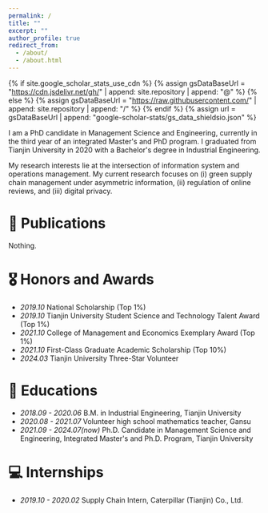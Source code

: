 ```yaml
---
permalink: /
title: ""
excerpt: ""
author_profile: true
redirect_from: 
  - /about/
  - /about.html
---
```


{% if site.google_scholar_stats_use_cdn %}
{% assign gsDataBaseUrl = "https://cdn.jsdelivr.net/gh/" | append: site.repository | append: "@" %}
{% else %}
{% assign gsDataBaseUrl = "https://raw.githubusercontent.com/" | append: site.repository | append: "/" %}
{% endif %}
{% assign url = gsDataBaseUrl | append: "google-scholar-stats/gs_data_shieldsio.json" %}

<span class='anchor' id='about-me'></span>

I am a PhD candidate in Management Science and Engineering, currently in the third year of an integrated Master's and PhD program. I graduated from Tianjin University in 2020 with a Bachelor's degree in Industrial Engineering.

My research interests lie at the intersection of information system and operations management. My current research focuses on (i) green supply chain management under asymmetric information, (ii) regulation of online reviews, and (iii) digital privacy.

<!--
# 🔥 News
- *2022.02*: &nbsp;🎉🎉 Lorem ipsum dolor sit amet, consectetur adipiscing elit. Vivamus ornare aliquet ipsum, ac tempus justo dapibus sit amet. 
- *2022.02*: &nbsp;🎉🎉 Lorem ipsum dolor sit amet, consectetur adipiscing elit. Vivamus ornare aliquet ipsum, ac tempus justo dapibus sit amet. 
-->

# 📝 Publications 
Nothing.

# 🎖 Honors and Awards
- *2019.10* National Scholarship (Top 1%)
- *2019.10* Tianjin University Student Science and Technology Talent Award (Top 1%)
- *2021.10* College of Management and Economics Exemplary Award (Top 1%)
- *2021.10* First-Class Graduate Academic Scholarship (Top 10%)
- *2024.03* Tianjin University Three-Star Volunteer

# 📖 Educations
- *2018.09 - 2020.06* B.M. in Industrial Engineering, Tianjin University
- *2020.08 - 2021.07* Volunteer high school mathematics teacher, Gansu
- *2021.09 - 2024.07(now)* Ph.D. Candidate in Management Science and Engineering, Integrated Master's and Ph.D. Program, Tianjin University

<!--
# 💬 Invited Talks
- *2021.06*, Lorem ipsum dolor sit amet, consectetur adipiscing elit. Vivamus ornare aliquet ipsum, ac tempus justo dapibus sit amet. 
- *2021.03*, Lorem ipsum dolor sit amet, consectetur adipiscing elit. Vivamus ornare aliquet ipsum, ac tempus justo dapibus sit amet.  \| [\[video\]](https://github.com/)
-->

# 💻 Internships
- *2019.10 - 2020.02* Supply Chain Intern, Caterpillar (Tianjin) Co., Ltd.
